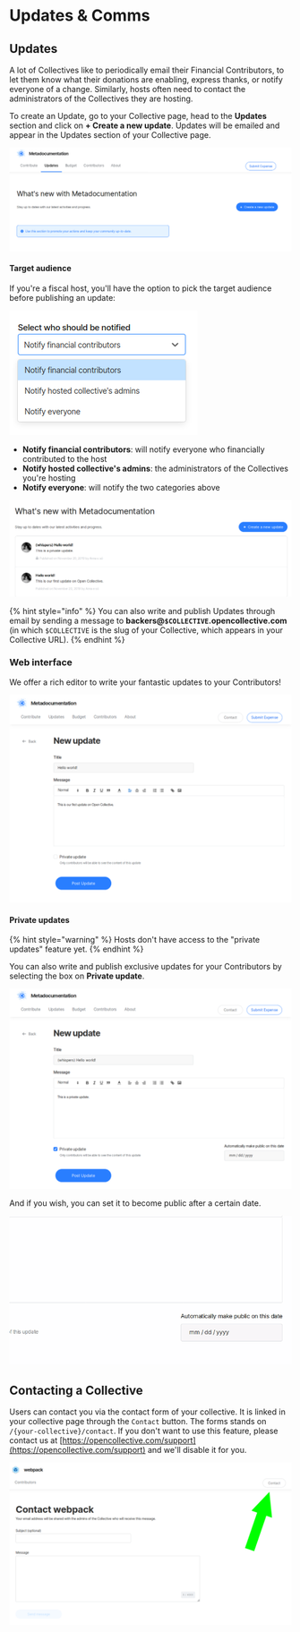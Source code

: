 # Updates & Comms

## Updates

A lot of Collectives like to periodically email their Financial Contributors, to let them know what their donations are enabling, express thanks, or notify everyone of a change. Similarly, hosts often need to contact the administrators of the Collectives they are hosting.

To create an Update, go to your Collective page, head to the **Updates** section and click on **+ Create a new update**. Updates will be emailed and appear in the Updates section of your Collective page.

![](../.gitbook/assets/collectives_updates-and-comms_create-new-update.png)

#### Target audience

If you're a fiscal host, you'll have the option to pick the target audience before publishing an update:

![Target audience for host&apos;s updates](../.gitbook/assets/image%20%2836%29.png)

* **Notify financial contributors**: will notify everyone who financially contributed to the host
* **Notify hosted collective's admins**: the administrators of the Collectives you're hosting
* **Notify everyone**: will notify the two categories above 

![The Updates section of a Collective page after being populated with two posts.](../.gitbook/assets/collectives_updates-and-comms_all-updates.png)

{% hint style="info" %}
You can also write and publish Updates through email by sending a message to **backers@`$COLLECTIVE`.opencollective.com** \(in which `$COLLECTIVE` is the slug of your Collective, which appears in your Collective URL\).
{% endhint %}

### Web interface

We offer a rich editor to write your fantastic updates to your Contributors!

![](../.gitbook/assets/collectives_updates-and-comms_regular-update.png%20%281%29%20%281%29.png)

#### Private updates

{% hint style="warning" %}
Hosts don't have access to the "private updates" feature yet.
{% endhint %}

You can also write and publish exclusive updates for your Contributors by selecting the box on **Private update**.

![](../.gitbook/assets/collectives_updates-and-comms_private-update.png)

And if you wish, you can set it to become public after a certain date.

![](../.gitbook/assets/collectives_updates-and-comms_public-after.gif)

## Contacting a Collective

Users can contact you via the contact form of your collective. It is linked in your collective page through the `Contact` button. The forms stands on `/{your-collective}/contact`. If you don't want to use this feature, please contact us at [https://opencollective.com/support](https://opencollective.com/support) and we'll disable it for you.

![](../.gitbook/assets/image%20%2820%29.png)

